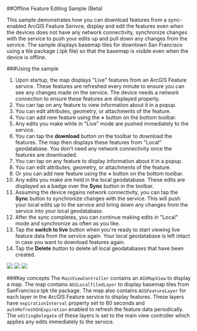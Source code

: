 ##Offline Feature Editing Sample (Beta)

This sample demonstrates how you can download features from a sync-enabled ArcGIS Feature Serivce, display and edit
the features even when the devices does not have any network connectivity, synchronize changes with the service
to push your edits up and pull down any changes from the service. The sample displays basemap tiles for downtown 
San Francisco using a tile package (.tpk file) so that the basemap is visible even when the device is offline.


###Using the sample
1. Upon startup, the map displays "Live" features from an ArcGIS Feature service.
These features are refreshed every minute to ensure you can see any changes made on the service. The device needs a network connection
to ensure these features are displayed properly.
2. You can tap on any feature to view information about it in a popup. 
3. You can edit attributes, geometry, or attachments of the feature.
4. You can add new feature using the **+** button on the bottom toolbar.
5. Any edits you make while in "Live" mode are pushed immediately to the service.
6. You can tap the **download** button on the toolbar to download the features. The map then displays these
features from "Local" geodatabase. You don't need any network connectivity once the features are downloaded.
7. You can tap on any feature to display information about it in a popup. 
8. You can edit attributes, geometry, or attachments of the feature.
9. Or you can add new feature using the **+** button on the bottom toolbar.
10. Any edits you make are held in the local geodatabase. These edits are displayed as a badge over the **Sync** button in the toolbar.
11. Assuming the device regains network connectivity, you can tap the **Sync** button to synchronize changes with the service. This will push your local edits up to the service
and bring down any changes from the service into your local geodatabase. 
12. After the sync completes, you can continue making edits in "Local" mode and synchronize as often as you like.
13. Tap the **switch to live** button when you're ready to start viewing live feature data from the service again. Your
local geodatabase is left intact in case you want to download features again.
14. Tap the **Delete** button to delete all local geodatabases that have been created.

![](/image.png)
![](/image2.png)
![](/image3.png)

###Key concepts
The ```MainViewController``` contains an ```AGSMapView``` to display a map. The map contains ```AGSLocalTiledLayer``` to display
basemap tiles from SanFrancisco.tpk tile package. The map also contains ```AGSFeatureLayer``` for each layer in the ArcGIS Feature service
to display features. These layers have ```expirationInterval``` property set to 60 seconds and ```autoRefreshOnExpiration``` enabled to refresh
the feature data periodically. The ```editingDelegate``` of these layers is set to the main view controller which applies any edits
immediately to the service.

